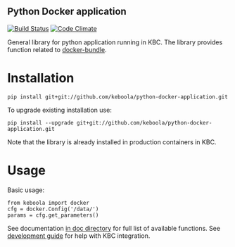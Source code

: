 Python Docker application
-----------------

[![Build Status](https://travis-ci.org/keboola/python-docker-application.svg?branch=master)](https://travis-ci.org/keboola/python-docker-application)
[![Code Climate](https://codeclimate.com/github/keboola/python-docker-application/badges/gpa.svg)](https://codeclimate.com/github/keboola/python-docker-application)

General library for python application running in KBC. The library provides function related to [docker-bundle](https://github.com/keboola/docker-bundle).

Installation
===============

```
pip install git+git://github.com/keboola/python-docker-application.git
```

To upgrade existing installation use:

```
pip install --upgrade git+git://github.com/keboola/python-docker-application.git
```

Note that the library is already installed in production containers in KBC.


Usage
============
Basic usage:
```
from keboola import docker
cfg = docker.Config('/data/')
params = cfg.get_parameters()
```

See documentation [in doc directory](https://github.com/keboola/python-docker-application/tree/master/doc) for full list of available functions. See [development guide](http://developers.keboola.com/extend/custom-science/python/) for help with KBC integration.
